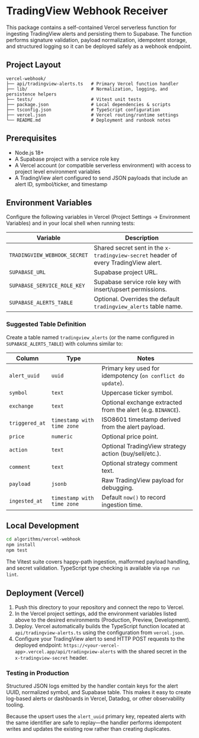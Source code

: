 # TradingView Webhook Receiver

This package contains a self-contained Vercel serverless function for ingesting
TradingView alerts and persisting them to Supabase. The function performs
signature validation, payload normalization, idempotent storage, and structured
logging so it can be deployed safely as a webhook endpoint.

## Project Layout

```
vercel-webhook/
├── api/tradingview-alerts.ts   # Primary Vercel function handler
├── lib/                        # Normalization, logging, and persistence helpers
├── tests/                      # Vitest unit tests
├── package.json                # Local dependencies & scripts
├── tsconfig.json               # TypeScript configuration
├── vercel.json                 # Vercel routing/runtime settings
└── README.md                   # Deployment and runbook notes
```

## Prerequisites

* Node.js 18+
* A Supabase project with a service role key
* A Vercel account (or compatible serverless environment) with access to project
  level environment variables
* A TradingView alert configured to send JSON payloads that include an alert ID,
  symbol/ticker, and timestamp

## Environment Variables

Configure the following variables in Vercel (Project Settings → Environment
Variables) and in your local shell when running tests:

| Variable | Description |
| --- | --- |
| `TRADINGVIEW_WEBHOOK_SECRET` | Shared secret sent in the `x-tradingview-secret` header of every TradingView alert. |
| `SUPABASE_URL` | Supabase project URL. |
| `SUPABASE_SERVICE_ROLE_KEY` | Supabase service role key with insert/upsert permissions. |
| `SUPABASE_ALERTS_TABLE` | Optional. Overrides the default `tradingview_alerts` table name. |

### Suggested Table Definition

Create a table named `tradingview_alerts` (or the name configured in
`SUPABASE_ALERTS_TABLE`) with columns similar to:

| Column | Type | Notes |
| --- | --- | --- |
| `alert_uuid` | `uuid` | Primary key used for idempotency (`on conflict do update`). |
| `symbol` | `text` | Uppercase ticker symbol. |
| `exchange` | `text` | Optional exchange extracted from the alert (e.g. `BINANCE`). |
| `triggered_at` | `timestamp with time zone` | ISO8601 timestamp derived from the alert payload. |
| `price` | `numeric` | Optional price point. |
| `action` | `text` | Optional TradingView strategy action (buy/sell/etc.). |
| `comment` | `text` | Optional strategy comment text. |
| `payload` | `jsonb` | Raw TradingView payload for debugging. |
| `ingested_at` | `timestamp with time zone` | Default `now()` to record ingestion time. |

## Local Development

```bash
cd algorithms/vercel-webhook
npm install
npm test
```

The Vitest suite covers happy-path ingestion, malformed payload handling, and
secret validation. TypeScript type checking is available via `npm run lint`.

## Deployment (Vercel)

1. Push this directory to your repository and connect the repo to Vercel.
2. In the Vercel project settings, add the environment variables listed above to
   the desired environments (Production, Preview, Development).
3. Deploy. Vercel automatically builds the TypeScript function located at
   `api/tradingview-alerts.ts` using the configuration from `vercel.json`.
4. Configure your TradingView alert to send HTTP POST requests to the deployed
   endpoint: `https://<your-vercel-app>.vercel.app/api/tradingview-alerts` with
   the shared secret in the `x-tradingview-secret` header.

### Testing in Production

Structured JSON logs emitted by the handler contain keys for the alert UUID,
normalized symbol, and Supabase table. This makes it easy to create log-based
alerts or dashboards in Vercel, Datadog, or other observability tooling.

Because the upsert uses the `alert_uuid` primary key, repeated alerts with the
same identifier are safe to replay—the handler performs idempotent writes and
updates the existing row rather than creating duplicates.
